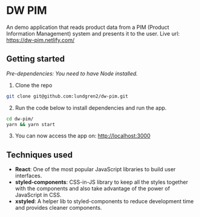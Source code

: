 # DW PIM

An demo application that reads product data from a PIM (Product Information Management) system and presents it to the user. Live url: <https://dw-pim.netlify.com/>

## Getting started

<em>Pre-dependencies: You need to have Node installed.</em>

1. Clone the repo

```sh
git clone git@github.com:lundgren2/dw-pim.git
```

2. Run the code below to install dependencies and run the app.<br />

```sh
cd dw-pim/
yarn && yarn start
```

3. You can now access the app on: <http://localhost:3000>

## Techniques used

- **React**: One of the most popular JavaScript libraries to build user interfaces.
- **styled-components**: CSS-in-JS library to keep all the styles together with the components and also take advantage of the power of JavaScript in CSS.
- **xstyled**: A helper lib to styled-components to reduce development time and provides cleaner components.
